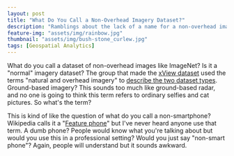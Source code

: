 ```yaml
---
layout: post
title: "What Do You Call a Non-Overhead Imagery Dataset?"
description: "Ramblings about the lack of a name for a non-overhead imagery dataset"
feature-img: "assets/img/rainbow.jpg"
thumbnail: "assets/img/bush-stone_curlew.jpg"
tags: [Geospatial Analytics]
---
```


What do you call a dataset of non-overhead images like ImageNet? Is it a "normal" imagery dataset? The group that made the [xView dataset](http://xviewdataset.org/) used the terms "natural and overhead imagery" to [describe the two dataset types](https://arxiv.org/pdf/1802.07856.pdf). Ground-based imagery? This sounds too much like ground-based radar, and no one is going to think this term refers to ordinary selfies and cat pictures. So what's the term?

This is kind of like the question of what do you call a non-smartphone? Wikipedia calls it a "[Feature phone](https://en.wikipedia.org/wiki/Feature_phone)" but I've never heard anyone use that term. A dumb phone? People would know what you're talking about but would you use this in a professional setting? Would you just say "non-smart phone"? Again, people will understand but it sounds awkward.

